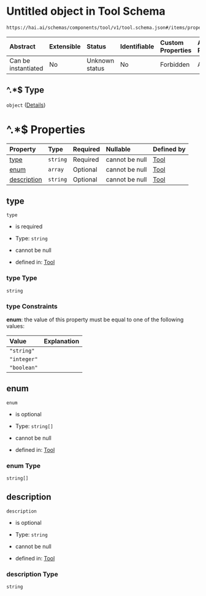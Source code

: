 # Untitled object in Tool Schema

```txt
https://hai.ai/schemas/components/tool/v1/tool.schema.json#/items/properties/function/properties/parameters/properties/properties/patternProperties/^.*$
```



| Abstract            | Extensible | Status         | Identifiable | Custom Properties | Additional Properties | Access Restrictions | Defined In                                                                                     |
| :------------------ | :--------- | :------------- | :----------- | :---------------- | :-------------------- | :------------------ | :--------------------------------------------------------------------------------------------- |
| Can be instantiated | No         | Unknown status | No           | Forbidden         | Allowed               | none                | [tool.schema.json\*](../../schemas/components/tool/v1/tool.schema.json "open original schema") |

## ^.\*$ Type

`object` ([Details](tool-items-properties-function-properties-parameters-properties-properties-patternproperties-.md))

# ^.\*$ Properties

| Property                    | Type     | Required | Nullable       | Defined by                                                                                                                                                                                                                                                                                                        |
| :-------------------------- | :------- | :------- | :------------- | :---------------------------------------------------------------------------------------------------------------------------------------------------------------------------------------------------------------------------------------------------------------------------------------------------------------- |
| [type](#type)               | `string` | Required | cannot be null | [Tool](tool-items-properties-function-properties-parameters-properties-properties-patternproperties--properties-type.md "https://hai.ai/schemas/components/tool/v1/tool.schema.json#/items/properties/function/properties/parameters/properties/properties/patternProperties/^.*$/properties/type")               |
| [enum](#enum)               | `array`  | Optional | cannot be null | [Tool](tool-items-properties-function-properties-parameters-properties-properties-patternproperties--properties-enum.md "https://hai.ai/schemas/components/tool/v1/tool.schema.json#/items/properties/function/properties/parameters/properties/properties/patternProperties/^.*$/properties/enum")               |
| [description](#description) | `string` | Optional | cannot be null | [Tool](tool-items-properties-function-properties-parameters-properties-properties-patternproperties--properties-description.md "https://hai.ai/schemas/components/tool/v1/tool.schema.json#/items/properties/function/properties/parameters/properties/properties/patternProperties/^.*$/properties/description") |

## type



`type`

*   is required

*   Type: `string`

*   cannot be null

*   defined in: [Tool](tool-items-properties-function-properties-parameters-properties-properties-patternproperties--properties-type.md "https://hai.ai/schemas/components/tool/v1/tool.schema.json#/items/properties/function/properties/parameters/properties/properties/patternProperties/^.*$/properties/type")

### type Type

`string`

### type Constraints

**enum**: the value of this property must be equal to one of the following values:

| Value       | Explanation |
| :---------- | :---------- |
| `"string"`  |             |
| `"integer"` |             |
| `"boolean"` |             |

## enum



`enum`

*   is optional

*   Type: `string[]`

*   cannot be null

*   defined in: [Tool](tool-items-properties-function-properties-parameters-properties-properties-patternproperties--properties-enum.md "https://hai.ai/schemas/components/tool/v1/tool.schema.json#/items/properties/function/properties/parameters/properties/properties/patternProperties/^.*$/properties/enum")

### enum Type

`string[]`

## description



`description`

*   is optional

*   Type: `string`

*   cannot be null

*   defined in: [Tool](tool-items-properties-function-properties-parameters-properties-properties-patternproperties--properties-description.md "https://hai.ai/schemas/components/tool/v1/tool.schema.json#/items/properties/function/properties/parameters/properties/properties/patternProperties/^.*$/properties/description")

### description Type

`string`

